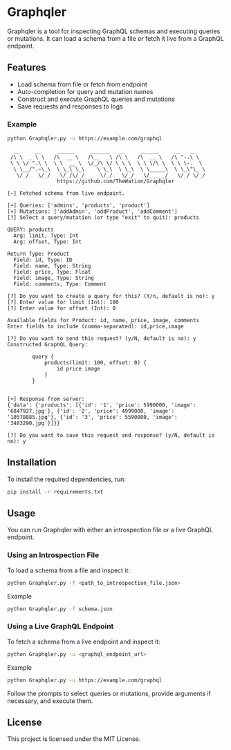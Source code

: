 # Graphqler

Graphqler is a tool for inspecting GraphQL schemas and executing queries or mutations. It can load a schema from a file or fetch it live from a GraphQL endpoint.


## Features

- Load schema from file or fetch from endpoint
- Auto-completion for query and mutation names
- Construct and execute GraphQL queries and mutations
- Save requests and responses to logs

### Example
```bash
python Graphqler.py -u https://example.com/graphql
```
```
  __     __     ______     ______   __     ______     __   __
 /\ \  _ \ \   /\  __ \   /\__  _\ /\ \   /\  __ \   /\ "-.\ \
 \ \ \/ ".\ \  \ \  __ \  \/_/\ \/ \ \ \  \ \ \/\ \  \ \ \-.  \
  \ \__/".~\_\  \ \_\ \_\    \ \_\  \ \_\  \ \_____\  \ \_\"\_ \
   \/_/   \/_/   \/_/\/_/     \/_/   \/_/   \/_____/   \/_/ \/_/
                https://github.com/TheWation/Graphqler

[~] Fetched schema from live endpoint.

[+] Queries: ['admins', 'products', 'product']
[+] Mutations: ['addAdmin', 'addProduct', 'addComment']
[?] Select a query/mutation (or type "exit" to quit): products

QUERY: products
  Arg: limit, Type: Int
  Arg: offset, Type: Int

Return Type: Product
  Field: id, Type: ID
  Field: name, Type: String
  Field: price, Type: Float
  Field: image, Type: String
  Field: comments, Type: Comment

[?] Do you want to create a query for this? (Y/n, default is no): y
[?] Enter value for limit (Int): 100
[?] Enter value for offset (Int): 0

Available fields for Product: id, name, price, image, comments
Enter fields to include (comma-separated): id,price,image

[?] Do you want to send this request? (y/N, default is no): y
Constructed GraphQL Query:

        query {
            products(limit: 100, offset: 0) {
                id price image
            }
        }


[+] Response from server:
{'data': {'products': [{'id': '1', 'price': 5990000, 'image': '6847927.jpg'}, {'id': '2', 'price': 4999000, 'image': '10578885.jpg'}, {'id': '3', 'price': 5590000, 'image': '3483290.jpg'}]}}

[?] Do you want to save this request and response? (y/N, default is no): y
```
## Installation

To install the required dependencies, run:

```bash
pip install -r requirements.txt
```

## Usage
You can run Graphqler with either an introspection file or a live GraphQL endpoint. 

### Using an Introspection File
To load a schema from a file and inspect it:
```bash
python Graphqler.py -f <path_to_introspection_file.json>
```

Example
```bash
python Graphqler.py -f schema.json
```

### Using a Live GraphQL Endpoint
To fetch a schema from a live endpoint and inspect it:

```bash
python Graphqler.py -u <graphql_endpoint_url>
```

Example
```bash
python Graphqler.py -u https://example.com/graphql
```

Follow the prompts to select queries or mutations, provide arguments if necessary, and execute them.

## License
This project is licensed under the MIT License. 